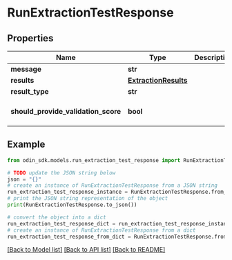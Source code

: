 # RunExtractionTestResponse


## Properties

Name | Type | Description | Notes
------------ | ------------- | ------------- | -------------
**message** | **str** |  | 
**results** | [**ExtractionResults**](ExtractionResults.md) |  | 
**result_type** | **str** |  | [optional] 
**should_provide_validation_score** | **bool** |  | [optional] [default to False]

## Example

```python
from odin_sdk.models.run_extraction_test_response import RunExtractionTestResponse

# TODO update the JSON string below
json = "{}"
# create an instance of RunExtractionTestResponse from a JSON string
run_extraction_test_response_instance = RunExtractionTestResponse.from_json(json)
# print the JSON string representation of the object
print(RunExtractionTestResponse.to_json())

# convert the object into a dict
run_extraction_test_response_dict = run_extraction_test_response_instance.to_dict()
# create an instance of RunExtractionTestResponse from a dict
run_extraction_test_response_from_dict = RunExtractionTestResponse.from_dict(run_extraction_test_response_dict)
```
[[Back to Model list]](../README.md#documentation-for-models) [[Back to API list]](../README.md#documentation-for-api-endpoints) [[Back to README]](../README.md)


